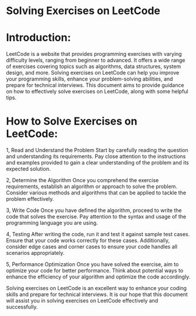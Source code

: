 # Solving Exercises on LeetCode
# Introduction:
LeetCode is a website that provides programming exercises with varying difficulty levels, ranging from beginner to advanced. It offers a wide range of exercises covering topics such as algorithms, data structures, system design, and more. Solving exercises on LeetCode can help you improve your programming skills, enhance your problem-solving abilities, and prepare for technical interviews.
This document aims to provide guidance on how to effectively solve exercises on LeetCode, along with some helpful tips.

# How to Solve Exercises on LeetCode:
1, Read and Understand the Problem
Start by carefully reading the question and understanding its requirements. Pay close attention to the instructions and examples provided to gain a clear understanding of the problem and its expected solution.

2, Determine the Algorithm
Once you comprehend the exercise requirements, establish an algorithm or approach to solve the problem. Consider various methods and algorithms that can be applied to tackle the problem effectively.

3, Write Code
Once you have defined the algorithm, proceed to write the code that solves the exercise. Pay attention to the syntax and usage of the programming language you are using.

4, Testing
After writing the code, run it and test it against sample test cases. Ensure that your code works correctly for these cases. Additionally, consider edge cases and corner cases to ensure your code handles all scenarios appropriately.

5, Performance Optimization
Once you have solved the exercise, aim to optimize your code for better performance. Think about potential ways to enhance the efficiency of your algorithm and optimize the code accordingly.

Solving exercises on LeetCode is an excellent way to enhance your coding skills and prepare for technical interviews. It is our hope that this document will assist you in solving exercises on LeetCode effectively and successfully.

